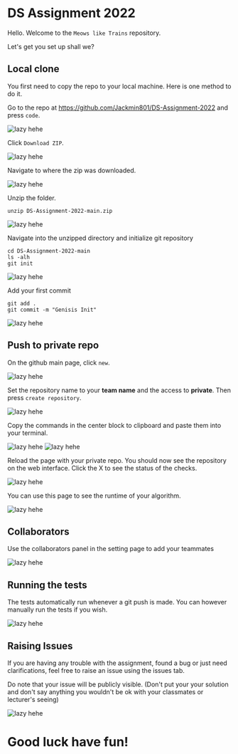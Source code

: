 # DS Assignment 2022

Hello.
Welcome to the ` Meows like Trains ` repository.

Let's get you set up shall we?

## Local clone
You first need to copy the repo to your local machine. Here is one method to do it.

Go to the repo at https://github.com/Jackmin801/DS-Assignment-2022 and press `code`.

![lazy hehe](https://github.com/Jackmin801/DS-Assignment-2022/blob/main/resource/1.png?raw=true)

Click `Download ZIP`.

![lazy hehe](https://github.com/Jackmin801/DS-Assignment-2022/blob/main/resource/2.png?raw=true)

Navigate to where the zip was downloaded.

![lazy hehe](https://github.com/Jackmin801/DS-Assignment-2022/blob/main/resource/3.png?raw=true)

Unzip the folder.

```
unzip DS-Assignment-2022-main.zip
```

![lazy hehe](https://github.com/Jackmin801/DS-Assignment-2022/blob/main/resource/4.png?raw=true)

Navigate into the unzipped directory and initialize git repository

```
cd DS-Assignment-2022-main
ls -alh
git init
```

![lazy hehe](https://github.com/Jackmin801/DS-Assignment-2022/blob/main/resource/5.png?raw=true)

Add your first commit

```
git add .
git commit -m "Genisis Init"
```

![lazy hehe](https://github.com/Jackmin801/DS-Assignment-2022/blob/main/resource/6.png?raw=true)

## Push to private repo

On the github main page, click `new`.

![lazy hehe](https://github.com/Jackmin801/DS-Assignment-2022/blob/main/resource/7.png?raw=true)

Set the repository name to your **team name** and the access to **private**. Then press `create repository`.

![lazy hehe](https://github.com/Jackmin801/DS-Assignment-2022/blob/main/resource/8.png?raw=true)

Copy the commands in the center block to clipboard and paste them into your terminal.

![lazy hehe](https://github.com/Jackmin801/DS-Assignment-2022/blob/main/resource/9.png?raw=true)
![lazy hehe](https://github.com/Jackmin801/DS-Assignment-2022/blob/main/resource/10.png?raw=true)

Reload the page with your private repo. You should now see the repository on the web interface. Click the X to see the status of the checks.

![lazy hehe](https://github.com/Jackmin801/DS-Assignment-2022/blob/main/resource/11.png?raw=true)

You can use this page to see the runtime of your algorithm.

![lazy hehe](https://github.com/Jackmin801/DS-Assignment-2022/blob/main/resource/12.png?raw=true)

## Collaborators
Use the collaborators panel in the setting page to add your teammates

![lazy hehe](https://github.com/Jackmin801/DS-Assignment-2022/blob/main/resource/collaborators.png?raw=true)


## Running the tests
The tests automatically run whenever a git push is made. You can however manually run the tests if you wish.

![lazy hehe](https://github.com/Jackmin801/DS-Assignment-2022/blob/main/resource/manualtest.png?raw=true)

## Raising Issues
If you are having any trouble with the assignment, found a bug or just need clarifications, feel free to raise an issue using the issues tab.

Do note that your issue will be publicly visible. (Don't put your your solution and don't say anything you wouldn't be ok with your classmates or lecturer's seeing)

![lazy hehe](https://github.com/Jackmin801/DS-Assignment-2022/blob/main/resource/issues.png?raw=true)

# Good luck have fun!
